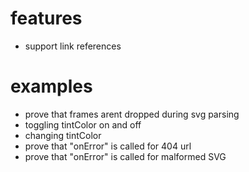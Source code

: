 # features
- support link references

# examples
- prove that frames arent dropped during svg parsing
- toggling tintColor on and off
- changing tintColor
- prove that "onError" is called for 404 url
- prove that "onError" is called for malformed SVG
